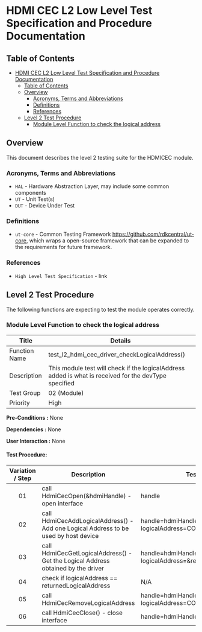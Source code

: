# HDMI CEC L2 Low Level Test Specification and Procedure Documentation

## Table of Contents

- [HDMI CEC L2 Low Level Test Specification and Procedure Documentation](#hdmi-cec-l2-low-level-test-specification-and-procedure-documentation)
  - [Table of Contents](#table-of-contents)
  - [Overview](#overview)
    - [Acronyms, Terms and Abbreviations](#acronyms-terms-and-abbreviations)
    - [Definitions](#definitions)
    - [References](#references)
  - [Level 2 Test Procedure](#level-2-test-procedure)
    - [Module Level Function to check the logical address](#module-level-function-to-check-the-logical-address)

## Overview

This document describes the level 2 testing suite for the HDMICEC module.

### Acronyms, Terms and Abbreviations

- `HAL` \- Hardware Abstraction Layer, may include some common components
- `UT`  \- Unit Test(s)
- `DUT` \- Device Under Test

### Definitions

- `ut-core` \- Common Testing Framework <https://github.com/rdkcentral/ut-core>, which wraps a open-source framework that can be expanded to the requirements for future framework.

### References

- `High Level Test Specification` - link

## Level 2 Test Procedure

The following functions are expecting to test the module operates correctly.

### Module Level Function to check the logical address

|Title|Details|
|--|--|
|Function Name|test_l2_hdmi_cec_driver_checkLogicalAddress()|
|Description|This module test will check if the logicalAddress added is what is received for the devType specified|
|Test Group|02 (Module)|
|Priority|High|

**Pre-Conditions :** None

**Dependencies :** None

**User Interaction :** None

#### Test Procedure:

|  Variation / Step | Description | Test Data | Expected Result | Notes|
| :--: | --------- | ---------- | -------------- | ----- |
| 01 | call HdmiCecOpen(&hdmiHandle) - open interface | handle | HDMI_CEC_IO_SUCCESS| Should Pass |
| 02 | call HdmiCecAddLogicalAddress() - Add one Logical Address to be used by host device  | handle=hdmiHandle, logicalAddress=CONFIG  | HDMI_CEC_IO_SUCCESS| Should Pass |
| 03 | call HdmiCecGetLogicalAddress() - Get the Logical Address obtained by the driver  | handle=hdmiHandle, devType=CONFIG logicalAddress=&returnedLogicalAddress  | HDMI_CEC_IO_SUCCESS| Should Pass |
| 04 | check if logicalAddress == returnedLogicalAddress | N/A | Values should match | Should Pass |
| 05 | call HdmiCecRemoveLogicalAddress  | handle=hdmiHandle logicalAddress=CONFIG  | HDMI_CEC_IO_SUCCESS| Should Pass |
| 06 |call HdmiCecClose() - close interface | handle=hdmiHandle | HDMI_CEC_IO_SUCCESS| Should Pass |